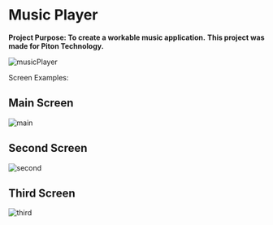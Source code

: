 # Music Player

**Project Purpose: To create a workable music application.**
**This project was made for Piton Technology.**


![musicPlayer](https://github.com/Yusuf-Solmaz/MusicPlayer/assets/83172478/421d7276-6011-4546-993e-8f5105bbf10a)


Screen Examples:

 ## Main Screen
 
![main](https://github.com/Yusuf-Solmaz/MusicPlayer/assets/83172478/47ed0d01-d2c0-48b6-a9c5-58e11349f429)

 ## Second Screen
 
 ![second](https://github.com/Yusuf-Solmaz/MusicPlayer/assets/83172478/d709360e-cb7d-402d-bd31-46dbc662a9b2)

## Third Screen

 ![third](https://github.com/Yusuf-Solmaz/MusicPlayer/assets/83172478/a3c41642-ffea-44b0-95a7-bc46ab9cb31a)

 
